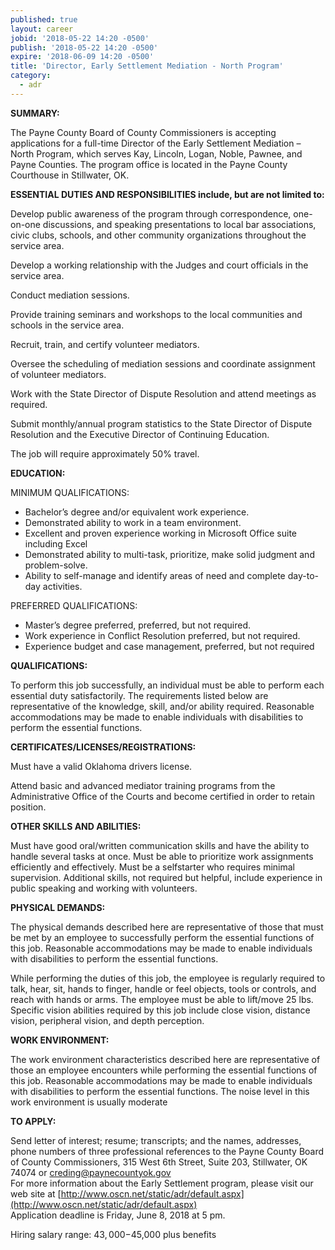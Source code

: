 ```yaml
---
published: true
layout: career
jobid: '2018-05-22 14:20 -0500'
publish: '2018-05-22 14:20 -0500'
expire: '2018-06-09 14:20 -0500'
title: 'Director, Early Settlement Mediation - North Program'
category:
  - adr
---
```

**SUMMARY:**

The Payne County Board of County Commissioners is accepting applications for a full-time Director of the Early Settlement Mediation – North Program, which serves Kay, Lincoln, Logan, Noble, Pawnee, and Payne Counties. The program office is located in the Payne County Courthouse in Stillwater, OK.

**ESSENTIAL DUTIES AND RESPONSIBILITIES include, but are not limited to:**

Develop public awareness of the program through correspondence, one-on-one discussions, and speaking presentations to local bar associations, civic clubs, schools, and other community organizations throughout the service area.

Develop a working relationship with the Judges and court officials in the service area.

Conduct mediation sessions.

Provide training seminars and workshops to the local communities and schools in the service area.

Recruit, train, and certify volunteer mediators.

Oversee the scheduling of mediation sessions and coordinate assignment of volunteer mediators.

Work with the State Director of Dispute Resolution and attend meetings as required.

Submit monthly/annual program statistics to the State Director of Dispute Resolution and the Executive Director of Continuing Education.

The job will require approximately 50% travel.

**EDUCATION:**

MINIMUM QUALIFICATIONS:
- Bachelor’s degree and/or equivalent work experience.
- Demonstrated ability to work in a team environment.
- Excellent and proven experience working in Microsoft Office suite including Excel
- Demonstrated ability to multi-task, prioritize, make solid judgment and problem-solve.
- Ability to self-manage and identify areas of need and complete day-to-day activities.

PREFERRED QUALIFICATIONS:
- Master’s degree preferred, preferred, but not required.
- Work experience in Conflict Resolution preferred, but not required.
- Experience budget and case management, preferred, but not required

**QUALIFICATIONS:**

To perform this job successfully, an individual must be able to perform each essential duty
satisfactorily. The requirements listed below are representative of the knowledge, skill, and/or
ability required. Reasonable accommodations may be made to enable individuals with
disabilities to perform the essential functions.

**CERTIFICATES/LICENSES/REGISTRATIONS:**

Must have a valid Oklahoma drivers license.

Attend basic and advanced mediator training programs from the Administrative Office of the
Courts and become certified in order to retain position.

**OTHER SKILLS AND ABILITIES:**

Must have good oral/written communication skills and have the ability to handle several tasks at
once. Must be able to prioritize work assignments efficiently and effectively. Must be a selfstarter
who requires minimal supervision. Additional skills, not required but helpful, include
experience in public speaking and working with volunteers.

**PHYSICAL DEMANDS:**

The physical demands described here are representative of those that must be met by an
employee to successfully perform the essential functions of this job. Reasonable
accommodations may be made to enable individuals with disabilities to perform the essential
functions.

While performing the duties of this job, the employee is regularly required to talk, hear, sit, hands
to finger, handle or feel objects, tools or controls, and reach with hands or arms. The employee
must be able to lift/move 25 lbs. Specific vision abilities required by this job include close vision,
distance vision, peripheral vision, and depth perception.

**WORK ENVIRONMENT:**

The work environment characteristics described here are representative of those an employee
encounters while performing the essential functions of this job. Reasonable accommodations
may be made to enable individuals with disabilities to perform the essential functions.
The noise level in this work environment is usually moderate

**TO APPLY:**

Send letter of interest; resume; transcripts; and the names, addresses, phone numbers of three
professional references to the Payne County Board of County Commissioners, 315 West 6th Street, Suite 203, Stillwater, OK 74074 or [creding@paynecountyok.gov](mailto:creding@paynecountyok.gov)  
For more information about the Early Settlement program, please visit our web site at [http://www.oscn.net/static/adr/default.aspx](http://www.oscn.net/static/adr/default.aspx)  
Application deadline is Friday, June 8, 2018 at 5 pm.

Hiring salary range: $43,000-$45,000 plus benefits

